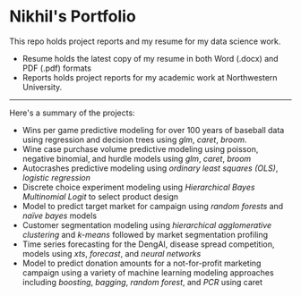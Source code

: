 # Nikhil's Portfolio

This repo holds project reports and my resume for my data science work.

- Resume holds the latest copy of my resume in both Word (.docx) and PDF (.pdf) formats
- Reports holds project reports for my academic work at Northwestern University.

---

Here's a summary of the projects:

- Wins per game predictive modeling for over 100 years of baseball data using regression and decision trees using *glm*, *caret*, *broom*.
- Wine case purchase volume predictive modeling using poisson, negative binomial, and hurdle models using *glm*, *caret*, *broom*
- Autocrashes predictive modeling using *ordinary least squares (OLS)*, *logistic regression* 
- Discrete choice experiment modeling using *Hierarchical Bayes Multinomial Logit* to select product design
- Model to predict target market for campaign using *random forests* and *naïve bayes* models
- Customer segmentation modeling using *hierarchical agglomerative clustering* and *k-means* followed by market segmentation profiling
- Time series forecasting for the DengAI, disease spread competition, models using *xts*, *forecast*, and *neural networks*
- Model to predict donation amounts for a not-for-profit marketing campaign using a variety of machine learning modeling approaches including *boosting*, *bagging*, *random forest*, and *PCR* using caret